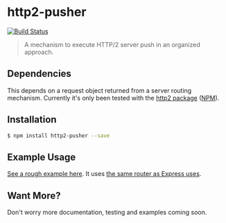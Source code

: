 # http2-pusher

[![Build Status](https://api.travis-ci.org/adamhenson/http2-pusher.svg?branch=master)](https://travis-ci.org/adamhenson/http2-pusher)

> A mechanism to execute HTTP/2 server push in an organized approach.

## Dependencies
This depends on a request object returned from a server routing mechanism. Currently it's only been tested with the [http2 package](https://github.com/molnarg/node-http2) ([NPM](https://www.npmjs.com/package/http2)).

## Installation

```bash
$ npm install http2-pusher --save
```

## Example Usage
[See a rough example here](https://github.com/adamhenson/http2-demo/blob/express/server.js). It uses [the same router as Express uses](https://github.com/pillarjs/router).

## Want More?
Don't worry more documentation, testing and examples coming soon.